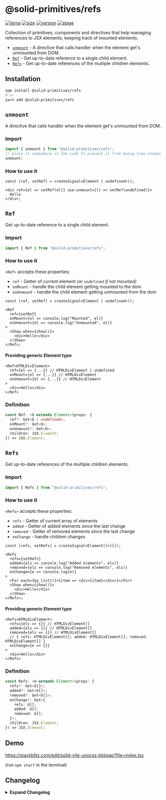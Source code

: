 # @solid-primitives/refs

[![lerna](https://img.shields.io/badge/maintained%20with-lerna-cc00ff.svg?style=for-the-badge)](https://lerna.js.org/)
[![size](https://img.shields.io/bundlephobia/minzip/@solid-primitives/refs?style=for-the-badge&label=size)](https://bundlephobia.com/package/@solid-primitives/refs)
[![version](https://img.shields.io/npm/v/@solid-primitives/refs?style=for-the-badge)](https://www.npmjs.com/package/@solid-primitives/refs)
[![stage](https://img.shields.io/endpoint?style=for-the-badge&url=https%3A%2F%2Fraw.githubusercontent.com%2Fdavedbase%2Fsolid-primitives%2Fmain%2Fassets%2Fbadges%2Fstage-0.json)](https://github.com/davedbase/solid-primitives#contribution-process)

Collection of primitives, components and directives that help managing references to JSX elements, keeping track of mounted elements.

- [`unmount`](#unmount) - A directive that calls handler when the element get's unmounted from DOM.
- [`Ref`](#Ref) - Get up-to-date reference to a single child element.
- [`Refs`](#Refs) - Get up-to-date references of the multiple children elements.

## Installation

```bash
npm install @solid-primitives/refs
# or
yarn add @solid-primitives/refs
```

## `unmount`

A directive that calls handler when the element get's unmounted from DOM.

### Import

```ts
import { unmount } from "@solid-primitives/refs";
// place it somewhere in the code to prevent it from being tree-shaken
unmount;
```

### How to use it

```tsx
const [ref, setRef] = createSignal<Element | undefined>();

<div ref={el => setRef(el)} use:unmount={() => setRef(undefined)}>
  Hello
</div>;
```

## `Ref`

Get up-to-date reference to a single child element.

### Import

```ts
import { Ref } from "@solid-primitives/refs";
```

### How to use it

`<Ref>` accepts these properties:

- `ref` - Getter of current element _(or `undefined` if not mounted)_
- `onMount` - handle the child element getting mounted to the dom
- `onUnmount` - handle the child element getting unmounted from the dom

```tsx
const [ref, setRef] = createSignal<Element | undefined>();

<Ref
  ref={setRef}
  onMount={el => console.log("Mounted", el)}
  onUnmount={el => console.log("Unmounted", el)}
>
  <Show when={show()}>
    <div>Hello</div>
  </Show>
</Ref>;
```

#### Providing generic Element type

```tsx
<Ref<HTMLDivElement>
  ref={el => {...}} // HTMLDivElement | undefined
  onMount={el => {...}} // HTMLDivElement
  onUnmount={el => {...}} // HTMLDivElement
>
  <div>Hello</div>
</Ref>
```

### Definition

```ts
const Ref: <U extends Element>(props: {
  ref?: Get<U | undefined>;
  onMount?: Get<U>;
  onUnmount?: Get<U>;
  children: JSX.Element;
}) => JSX.Element;
```

## `Refs`

Get up-to-date references of the multiple children elements.

### Import

```ts
import { Refs } from "@solid-primitives/refs";
```

### How to use it

`<Refs>` accepts these properties:

- `refs` - Getter of current array of elements
- `added` - Getter of added elements since the last change
- `removed` - Getter of removed elements since the last change
- `onChange` - handle children changes

```tsx
const [refs, setRefs] = createSignal<Element[]>([]);

<Refs
  refs={setRefs}
  added={els => console.log("Added elements", els)}
  removed={els => console.log("Removed elements", els)}
  onChange={e => console.log(e)}
>
  <For each={my_list()}>{item => <div>{item}</div>}</For>
  <Show when={show()}>
    <div>Hello</div>
  </Show>
</Refs>;
```

#### Providing generic Element type

```tsx
<Refs<HTMLDivElement>
  refs={els => {}} // HTMLDivElement[]
  added={els => {}} // HTMLDivElement[]
  removed={els => {}} // HTMLDivElement[]
  // { refs: HTMLDivElement[]; added: HTMLDivElement[]; removed: HTMLDivElement[] }
  onChange={e => {}}
>
  <div>Hello</div>
</Refs>
```

### Definition

```ts
const Refs: <U extends Element>(props: {
  refs?: Get<U[]>;
  added?: Get<U[]>;
  removed?: Get<U[]>;
  onChange?: Get<{
    refs: U[];
    added: U[];
    removed: U[];
  }>;
  children: JSX.Element;
}) => JSX.Element;
```

## Demo

https://stackblitz.com/edit/solid-vite-unocss-bkbgap?file=index.tsx

(run `npm start` in the terminal)

## Changelog

<details>
<summary><b>Expand Changelog</b></summary>

0.0.100

Initial release as a Stage-0 primitive.

</details>
